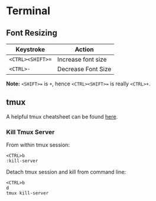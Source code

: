 # Terminal

## Font Resizing
| Keystroke | Action |
| - | - |
| `<CTRL><SHIFT>=` | Increase font size |
| `<CTRL>-` | Decrease Font Size |

**Note:** `<SHIFT>=` is `+`, hence `<CTRL><SHIFT>=` is really `<CTRL>+`.

## tmux

A helpful tmux cheatsheet can be found [here](https://tmuxcheatsheet.com/).

### Kill Tmux Server
From within tmux session:
```
<CTRL>b
:kill-server
```

Detach tmux session and kill from command line:
```
<CTRL>b
d
tmux kill-server
```